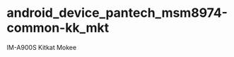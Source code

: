 android_device_pantech_msm8974-common-kk_mkt
============================================

IM-A900S Kitkat Mokee
